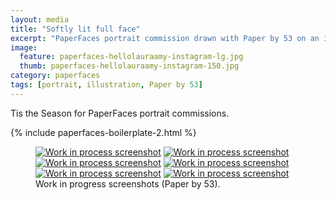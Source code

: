 ```yaml
---
layout: media
title: "Softly lit full face"
excerpt: "PaperFaces portrait commission drawn with Paper by 53 on an iPad."
image: 
  feature: paperfaces-hellolauraamy-instagram-lg.jpg
  thumb: paperfaces-hellolauraamy-instagram-150.jpg
category: paperfaces
tags: [portrait, illustration, Paper by 53]
---
```


Tis the Season for PaperFaces portrait commissions.

{% include paperfaces-boilerplate-2.html %}

<figure class="half">
	<a href="{{ site.url }}/images/paperfaces-hellolauraamy-process-1-lg.jpg"><img src="{{ site.url }}/images/paperfaces-hellolauraamy-process-1-600.jpg" alt="Work in process screenshot"></a>
	<a href="{{ site.url }}/images/paperfaces-hellolauraamy-process-2-lg.jpg"><img src="{{ site.url }}/images/paperfaces-hellolauraamy-process-2-600.jpg" alt="Work in process screenshot"></a>
	<a href="{{ site.url }}/images/paperfaces-hellolauraamy-process-3-lg.jpg"><img src="{{ site.url }}/images/paperfaces-hellolauraamy-process-3-600.jpg" alt="Work in process screenshot"></a>
	<a href="{{ site.url }}/images/paperfaces-hellolauraamy-process-4-lg.jpg"><img src="{{ site.url }}/images/paperfaces-hellolauraamy-process-4-600.jpg" alt="Work in process screenshot"></a>
	<a href="{{ site.url }}/images/paperfaces-hellolauraamy-process-5-lg.jpg"><img src="{{ site.url }}/images/paperfaces-hellolauraamy-process-5-600.jpg" alt="Work in process screenshot"></a>
	<a href="{{ site.url }}/images/paperfaces-hellolauraamy-process-6-lg.jpg"><img src="{{ site.url }}/images/paperfaces-hellolauraamy-process-6-600.jpg" alt="Work in process screenshot"></a>
	<figcaption>Work in progress screenshots (Paper by 53).</figcaption>
</figure>